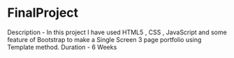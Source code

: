 # FinalProject
Description - In this project I have used HTML5 , CSS , JavaScript and some feature of Bootstrap to make a Single Screen 3 page portfolio using Template method. Duration - 6 Weeks
